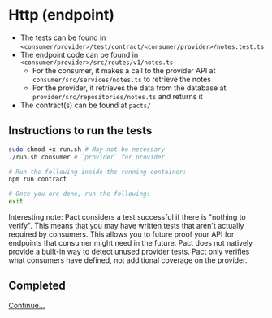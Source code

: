 # Http (endpoint)

- The tests can be found in `<consumer/provider>/test/contract/<consumer/provider>/notes.test.ts`
- The endpoint code can be found in `<consumer/provider>/src/routes/v1/notes.ts`
    - For the consumer, it makes a call to the provider API at `consumer/src/services/notes.ts` to retrieve the notes
    - For the provider, it retrieves the data from the database at `provider/src/repositories/notes.ts` and returns it
- The contract(s) can be found at `pacts/`


## Instructions to run the tests

```sh
sudo chmod +x run.sh # May not be necessary
./run.sh consumer # `provider` for provider

# Run the following inside the running container:
npm run contract

# Once you are done, run the following:
exit
```

Interesting note: Pact considers a test successful if there is "nothing to verify". This means that you may have written tests that aren't actually required by consumers. This allows you to future proof your API for endpoints that consumer might need in the future. Pact does not natively provide a built-in way to detect unused provider tests. Pact only verifies what consumers have defined, not additional coverage on the provider.

## Completed

[Continue...](../README.md)